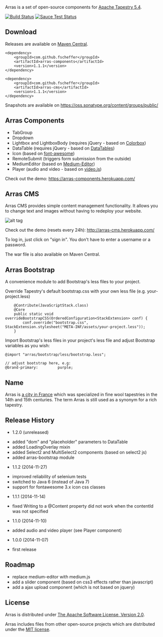 Arras is a set of open-source components for [Apache Tapestry 5.4](http://tapestry.apache.org).

[![Build Status](https://secure.travis-ci.org/fscheffer/arras.png)](http://travis-ci.org/fscheffer/arras)
[![Sauce Test Status](https://saucelabs.com/browser-matrix/fscheffer.svg)](https://saucelabs.com/u/fscheffer)

## Download
Releases are available on [Maven Central](http://search.maven.org/#search%7Cga%7C1%7Cg%3A%22com.github.fscheffer%22).

```
<dependency>
	<groupId>com.github.fscheffer</groupId>
	<artifactId>arras-components</artifactId>
	<version>1.1.1</version>
</dependency>
```

```
<dependency>
	<groupId>com.github.fscheffer</groupId>
	<artifactId>arras-cms</artifactId>
	<version>1.1.1</version>
</dependency>
```
Snapshots are available on https://oss.sonatype.org/content/groups/public/

## Arras Components

* TabGroup
* Dropdown
* Lightbox and LightboxBody (requires jQuery - based on [Colorbox](http://www.jacklmoore.com/colorbox/))
* DataTable (requires jQuery - based on [DataTables](http://www.datatables.net/))
* Icon (based on [font-awesome](http://fortawesome.github.io/Font-Awesome/))
* RemoteSubmit (triggers form submission from the outside)
* MediumEditor (based on [Medium-Editor](https://github.com/daviferreira/medium-editor))
* Player (audio and video - based on [video.js](http://www.videojs.com/))

Check out the demo:
https://arras-components.herokuapp.com/


## Arras CMS

Arras CMS provides simple content management functionality. It allows you to change text and images without having to redeploy your website.

![alt tag](https://github.com/fscheffer/arras/blob/master/arras-cms.png)

Check out the demo (resets every 24h):
http://arras-cms.herokuapp.com/

To log in, just click on "sign in". You don't have to enter a username or a password. 

The war file is also available on Maven Central.

## Arras Bootstrap

A convenience module to add Bootstrap's less files to your project. 

Override Tapestry's default bootstrap.css with your own less file (e.g. your-project.less)

```
    @Contribute(JavaScriptStack.class)
    @Core
    public static void overrideBootstrapCSS(OrderedConfiguration<StackExtension> conf) {
        conf.override("bootstrap.css", StackExtension.stylesheet("META-INF/assets/your-project.less"));
    }
```

Import Bootstrap's less files in your project's less file and adjust Bootstrap variables as you wish:

```
@import "arras/bootstrap/less/bootstrap.less";

// adjust bootstrap here, e.g:
@brand-primary:         purple;
```


## Name
Arras is [a city in France](http://en.wikipedia.org/wiki/Arras) which was specialized in fine wool tapestries in the 14th and 15th centuries. The term Arras is still used as a synonym for a rich tapestry. 

## Release History
* 1.2.0 (unreleased)
 - added "dom" and "placeholder" parameters to DataTable
 - added LoadingOverlay mixin
 - added Select2 and MultiSelect2 components (based on select2 js)
 - added arras-bootstrap module
 
* 1.1.2 (2014-11-27)
 - improved reliability of selenium tests
 - switched to Java 6 (instead of Java 7)
 - support for fontawesome 3.x icon css classes
 
* 1.1.1 (2014-11-14)
 - fixed Writing to a @Content property did not work when the contentId was not specified
 
* 1.1.0 (2014-11-10)
 - added audio and video player (see Player component)
  
* 1.0.0 (2014-11-07)
 - first release
 
## Roadmap
- replace medium-editor with medium.js
- add a slider component (based on css3 effects rather than javascript)
- add a ajax upload component (which is not based on jquery)

## License
Arras is distributed under [The Apache Software License, Version 2.0](http://www.apache.org/licenses/LICENSE-2.0.txt).

Arras includes files from other open-source projects which are distributed under the [MIT license](http://opensource.org/licenses/mit-license.php).